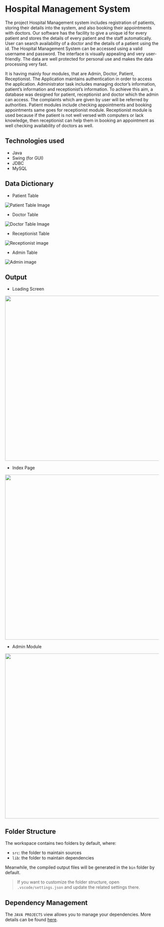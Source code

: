 # Hospital Management System
The project Hospital Management system includes registration of patients, storing their details into the system, and also booking their appointments with doctors. Our software has the facility to give a unique id for every patient and stores the details of every patient and the staff automatically. User can search availability of a doctor and the details of a patient using the id. The Hospital Management System can be accessed using a valid username and password. The interface is visually appealing and very user-friendly. The data are well protected for personal use and makes the data processing very fast.

It is having mainly four modules, that are Admin, Doctor, Patient, Receptionist. The Application maintains authentication in order to access the application. Administrator task includes managing doctor’s information, patient’s information and receptionist’s information. To achieve this aim, a database was designed for patient, receptionist and doctor which the admin can access. The complaints which are given by user will be referred by authorities. Patient modules include checking appointments and booking appointments same goes for receptionist module. Receptionist module is used because if the patient is not well versed with computers or lack knowledge, then receptionist can help them in booking an appointment as well checking availability of doctors as well.

## Technologies used
* Java
* Swing (for GUI)
* JDBC
* MySQL

## Data Dictionary

* Patient Table
  
![Patient Table Image](https://github.com/ArunVasunny/HMS/assets/95523309/e9273ac3-fbfb-46fd-afee-cd7ba372951c)

* Doctor Table

![Doctor Table Image](https://github.com/ArunVasunny/HMS/assets/95523309/4fab612f-019a-455e-ab0f-e4844d4187d4)

* Receptionist Table

![Receptionist image](https://github.com/ArunVasunny/HMS/assets/95523309/bcda5282-8954-44fa-aac6-595fb5ed6efb)

* Admin Table

![Admin image](https://github.com/ArunVasunny/HMS/assets/95523309/c574b5e2-9504-4a4b-934f-815c69039ca0)

## Output

* Loading Screen

<p align="center">
  <img src="https://github.com/ArunVasunny/HMS/assets/95523309/fe9d677a-84d2-4374-a8b8-ad36077f8680" height="540px" width="600px">
</p>

* Index Page
  
<p align="center">
  <img src="https://github.com/ArunVasunny/HMS/assets/95523309/a7f73ab8-fbb8-48c5-b05e-0138b330b173" height="540px" width="600px">
</p>

* Admin Module
<p align="center">
  <img src="https://github.com/ArunVasunny/HMS/assets/95523309/d867c08a-49bb-457f-957b-506ae940fa54" height="540px" width="600px">
</p>






## Folder Structure

The workspace contains two folders by default, where:

- `src`: the folder to maintain sources
- `lib`: the folder to maintain dependencies

Meanwhile, the compiled output files will be generated in the `bin` folder by default.

> If you want to customize the folder structure, open `.vscode/settings.json` and update the related settings there.

## Dependency Management

The `JAVA PROJECTS` view allows you to manage your dependencies. More details can be found [here](https://github.com/microsoft/vscode-java-dependency#manage-dependencies).
